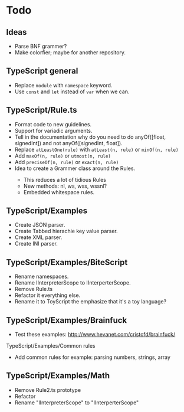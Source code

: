 Todo
====

Ideas
-----
* Parse BNF grammer?
* Make colorfier; maybe for another repository.

TypeScript general
------------------
* Replace `module` with `namespace` keyword.
* Use `const` and `let` instead of `var` when we can.

TypeScript/Rule.ts
------------------
* Format code to new guidelines.
* Support for variadic arguments.
* Tell in the documentation why do you need to do anyOf([float, signedInt]) and not anyOf([signedInt, float]).
* Replace `atLeastOne(rule)` with `atLeast(n, rule)` or `minOf(n, rule)`
* Add `maxOf(n, rule)` or `utmost(n, rule)`
* Add `preciseOf(n, rule)` or `exact(n, rule)`
* Idea to create a Grammer<T> class around the Rule<T>s.
    - This reduces a lot of tidious Rule<T>s
    - New methods: nl, ws, wss, wssnl?
    - Embedded whitespace rules.   

TypeScript/Examples
-------------------
* Create JSON parser.
* Create Tabbed hierachie key value parser.
* Create XML parser.
* Create INI parser.

TypeScript/Examples/BiteScript
------------------------------
* Rename namespaces.
* Rename IInterpreterScope to IInterperterScope.
* Remove Rule.ts
* Refactor it everything else.
* Rename it to ToyScript the emphasize that it's a toy language?

TypeScript/Examples/Brainfuck
-----------------------------
* Test these examples: http://www.hevanet.com/cristofd/brainfuck/

TypeScript/Examples/Common rules
* Add common rules for example: parsing numbers, strings, array

TypeScript/Examples/Math
------------------------
* Remove Rule2.ts prototype
* Refactor
* Rename "IInterpreterScope" to "IInterperterScope"